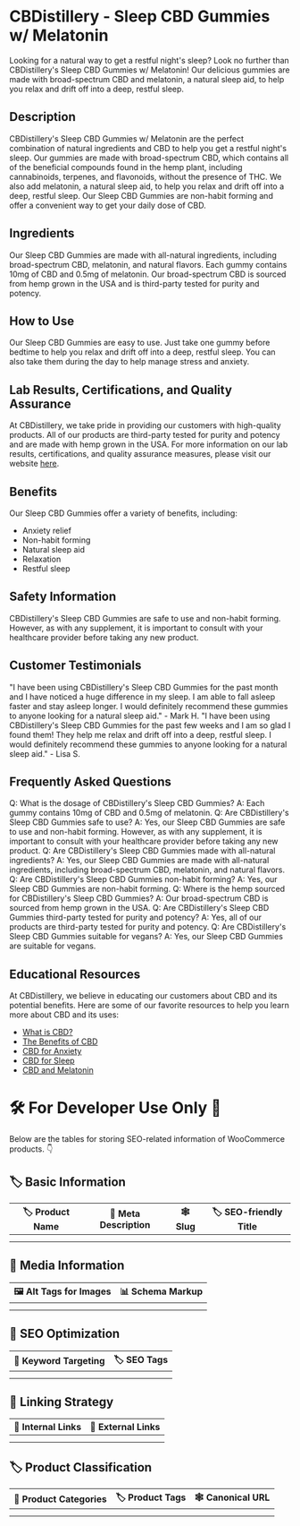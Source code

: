 # CBDistillery - Sleep CBD Gummies w/ Melatonin
Looking for a natural way to get a restful night's sleep? Look no further than CBDistillery's Sleep CBD Gummies w/ Melatonin! Our delicious gummies are made with broad-spectrum CBD and melatonin, a natural sleep aid, to help you relax and drift off into a deep, restful sleep.
## Description
CBDistillery's Sleep CBD Gummies w/ Melatonin are the perfect combination of natural ingredients and CBD to help you get a restful night's sleep. Our gummies are made with broad-spectrum CBD, which contains all of the beneficial compounds found in the hemp plant, including cannabinoids, terpenes, and flavonoids, without the presence of THC. We also add melatonin, a natural sleep aid, to help you relax and drift off into a deep, restful sleep. Our Sleep CBD Gummies are non-habit forming and offer a convenient way to get your daily dose of CBD.
## Ingredients
Our Sleep CBD Gummies are made with all-natural ingredients, including broad-spectrum CBD, melatonin, and natural flavors. Each gummy contains 10mg of CBD and 0.5mg of melatonin. Our broad-spectrum CBD is sourced from hemp grown in the USA and is third-party tested for purity and potency.
## How to Use
Our Sleep CBD Gummies are easy to use. Just take one gummy before bedtime to help you relax and drift off into a deep, restful sleep. You can also take them during the day to help manage stress and anxiety.
## Lab Results, Certifications, and Quality Assurance
At CBDistillery, we take pride in providing our customers with high-quality products. All of our products are third-party tested for purity and potency and are made with hemp grown in the USA. For more information on our lab results, certifications, and quality assurance measures, please visit our website [here](www.cbdistillery.com/lab-results).
## Benefits
Our Sleep CBD Gummies offer a variety of benefits, including:
- Anxiety relief
- Non-habit forming
- Natural sleep aid
- Relaxation
- Restful sleep
## Safety Information
CBDistillery's Sleep CBD Gummies are safe to use and non-habit forming. However, as with any supplement, it is important to consult with your healthcare provider before taking any new product.
## Customer Testimonials
"I have been using CBDistillery's Sleep CBD Gummies for the past month and I have noticed a huge difference in my sleep. I am able to fall asleep faster and stay asleep longer. I would definitely recommend these gummies to anyone looking for a natural sleep aid." - Mark H.
"I have been using CBDistillery's Sleep CBD Gummies for the past few weeks and I am so glad I found them! They help me relax and drift off into a deep, restful sleep. I would definitely recommend these gummies to anyone looking for a natural sleep aid." - Lisa S.
## Frequently Asked Questions
Q: What is the dosage of CBDistillery's Sleep CBD Gummies?
A: Each gummy contains 10mg of CBD and 0.5mg of melatonin.
Q: Are CBDistillery's Sleep CBD Gummies safe to use?
A: Yes, our Sleep CBD Gummies are safe to use and non-habit forming. However, as with any supplement, it is important to consult with your healthcare provider before taking any new product.
Q: Are CBDistillery's Sleep CBD Gummies made with all-natural ingredients?
A: Yes, our Sleep CBD Gummies are made with all-natural ingredients, including broad-spectrum CBD, melatonin, and natural flavors.
Q: Are CBDistillery's Sleep CBD Gummies non-habit forming?
A: Yes, our Sleep CBD Gummies are non-habit forming.
Q: Where is the hemp sourced for CBDistillery's Sleep CBD Gummies?
A: Our broad-spectrum CBD is sourced from hemp grown in the USA.
Q: Are CBDistillery's Sleep CBD Gummies third-party tested for purity and potency?
A: Yes, all of our products are third-party tested for purity and potency. 
Q: Are CBDistillery's Sleep CBD Gummies suitable for vegans?
A: Yes, our Sleep CBD Gummies are suitable for vegans.
## Educational Resources
At CBDistillery, we believe in educating our customers about CBD and its potential benefits. Here are some of our favorite resources to help you learn more about CBD and its uses:
- [What is CBD?](www.cbdistillery.com/what-is-cbd)
- [The Benefits of CBD](www.cbdistillery.com/benefits-of-cbd)
- [CBD for Anxiety](www.cbdistillery.com/cbd-for-anxiety)
- [CBD for Sleep](www.cbdistillery.com/cbd-for-sleep)
- [CBD and Melatonin](www.cbdistillery.com/cbd-and-melatonin)
# 🛠️ For Developer Use Only 🔐

Below are the tables for storing SEO-related information of WooCommerce products. 👇

## 🏷️ Basic Information 

| 🏷️ Product Name | 📝 Meta Description | 🕸️ Slug | 🏷️ SEO-friendly Title |
| -------------- | ------------------ | ------ | ---------------------- |
|                |                    |        |                        |
|                |                    |        |                        |

## 📸 Media Information

| 🖼️ Alt Tags for Images | 📊 Schema Markup |
| --------------------- | --------------- |
|                       |                 |
|                       |                 |

## 🔎 SEO Optimization

| 🎯 Keyword Targeting | 🏷️ SEO Tags |
| ------------------- | ---------- |
|                     |            |
|                     |            |

## 🔗 Linking Strategy 

| 🔗 Internal Links | 🔗 External Links |
| ---------------- | ---------------- |
|                  |                  |
|                  |                  |

## 🏷️ Product Classification 

| 📂 Product Categories | 🏷️ Product Tags | 🕸️ Canonical URL |
| ------------------ | ------------ | ------------- |
|                    |              |               |
|                    |              |               |
